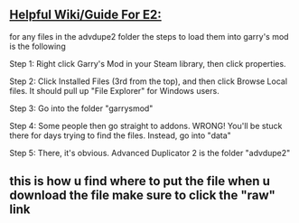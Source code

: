 [Helpful Wiki/Guide For E2:](https://github.com/wiremod/wire/wiki/Expression-2)
----------------------------------------------------------------------------
for any files in the advdupe2 folder the steps to load them into garry's mod is the following

Step 1: Right click Garry's Mod in your Steam library, then click properties.

Step 2: Click Installed Files (3rd from the top), and then click Browse Local files. It should pull up "File Explorer" for Windows users.

Step 3: Go into the folder "garrysmod"

Step 4: Some people then go straight to addons. WRONG! You'll be stuck there for days trying to find the files. Instead, go into "data"

Step 5: There, it's obvious. Advanced Duplicator 2 is the folder "advdupe2"

this is how u find where to put the file when u download the file make sure to click the "raw" link
----------------------------------------------------------------------------
